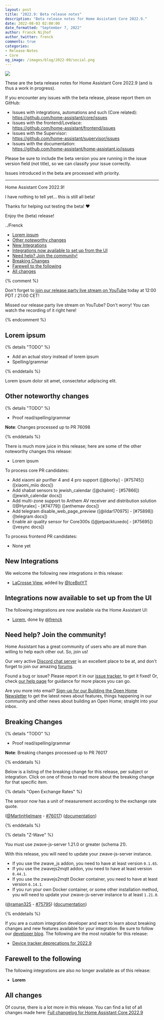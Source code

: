 ```yaml
---
layout: post
title: "2022.9: Beta release notes"
description: "Beta release notes for Home Assistant Core 2022.9."
date: 2022-08-03 02:00:00
date_formatted: "September 7, 2022"
author: Franck Nijhof
author_twitter: frenck
comments: true
categories:
- Release-Notes
- Core
og_image: /images/blog/2022-09/social.png
---
```


<a href='/integrations/#version/2022.9'><img src='/images/blog/2022-09/social.png' style='border: 0;box-shadow: none;'></a>

<!-- BELOW NEEDS TO BE REMOVED BEFORE THE RELEASE -->
These are the beta release notes for Home Assistant Core 2022.9 (and is thus a
work in progress).

If you encounter any issues with the beta release, please report them on GitHub:

- Issues with integrations, automations and such (Core related):<br>
  <https://github.com/home-assistant/core/issues>
- Issues with the frontend/Lovelace:<br>
  <https://github.com/home-assistant/frontend/issues>
- Issues with the Supervisor:<br>
  <https://github.com/home-assistant/supervisor/issues>
- Issues with the documentation:<br>
  <https://github.com/home-assistant/home-assistant.io/issues>

Please be sure to include the beta version you are running in the issue
version field (not title), so we can classify your issue correctly.

Issues introduced in the beta are processed with priority.

---
<!-- ABOVE NEEDS TO BE REMOVED BEFORE THE RELEASE -->

Home Assistant Core 2022.9!

I have nothing to tell yet... this is still all beta!

Thanks for helping out testing the beta! ❤️

Enjoy the (beta) release!

../Frenck

<!--more-->

- [Lorem ipsum](#lorem-ipsum)
- [Other noteworthy changes](#other-noteworthy-changes)
- [New Integrations](#new-integrations)
- [Integrations now available to set up from the UI](#integrations-now-available-to-set-up-from-the-ui)
- [Need help? Join the community!](#need-help-join-the-community)
- [Breaking Changes](#breaking-changes)
- [Farewell to the following](#farewell-to-the-following)
- [All changes](#all-changes)

{% comment %}

Don't forget to [join our release party live stream on YouTube](https://www.youtube.com/watch?v=lorem) today at 12:00 PDT / 21:00 CET!

<lite-youtube videoid="lorem" videotitle="Home Assistant 2022.9 Release Party"></lite-youtube>

<!-- Replace the wrapper above with the following after the livestream...-->

Missed our release party live stream on YouTube? Don't worry! You can watch
the recording of it right here!

<lite-youtube videoid="lorem" videotitle="Home Assistant 2022.9 Release Party"></lite-youtube>

{% endcomment %}

## Lorem ipsum

{% details "TODO" %}

- Add an actual story instead of lorem ipsum
- Spelling/grammar

{% enddetails %}

Lorem ipsum dolor sit amet, consectetur adipiscing elit.

## Other noteworthy changes

{% details "TODO" %}

- Proof read/spelling/grammar

**Note**: Changes processed up to PR 76098

{% enddetails %}

There is much more juice in this release; here are some of the other
noteworthy changes this release:

- Lorem ipsum

To process core PR candidates:

- Add xiaomi air purifier 4 and 4 pro support ([@borky] - [#75745]) ([xiaomi_miio docs])
- Add shabat sensors to jewish_calendar ([@chaimt] - [#57866]) ([jewish_calendar docs])
- Add multi-zone support to Anthem AV receiver and distribution solution ([@Hyralex] - [#74779]) ([anthemav docs])
- Add telegram disable_web_page_preview ([@ildar170975] - [#75898]) ([telegram docs])
- Enable air quality sensor for Core300s ([@jetpacktuxedo] - [#75695]) ([vesync docs])

To process frontend PR candidates:

- None yet

## New Integrations

We welcome the following new integrations in this release:

- [LaCrosse View], added by [@IceBotYT]

[@IceBotYT]: https://github.com/IceBotYT
[LaCrosse View]: /integrations/lacrosse_view

## Integrations now available to set up from the UI

The following integrations are now available via the Home Assistant UI:

- [Lorem], done by [@frenck]

[@frenck]: https://github.com/frenck
[Lorem]: /integrations/anthemav

## Need help? Join the community!

Home Assistant has a great community of users who are all more than willing
to help each other out. So, join us!

Our very active [Discord chat server](/join-chat) is an excellent place to be
at, and don't forget to join our amazing [forums](https://community.home-assistant.io/).

Found a bug or issue? Please report it in our [issue tracker](https://github.com/home-assistant/core/issues),
to get it fixed! Or, check [our help page](/help) for guidance for more
places you can go.

Are you more into email? [Sign-up for our Building the Open Home Newsletter](/newsletter)
to get the latest news about features, things happening in our community and
other news about building an Open Home; straight into your inbox.

## Breaking Changes

{% details "TODO" %}

- Proof read/spelling/grammar

**Note**: Breaking changes processed up to PR 76017

{% enddetails %}

Below is a listing of the breaking change for this release, per subject or
integration. Click on one of those to read more about the breaking change
for that specific item.

{% details "Open Exchange Rates" %}

The sensor now has a unit of measurement according to the exchange rate quote.

([@MartinHjelmare] - [#76017]) ([documentation](/integrations/openexchangerates))

[@MartinHjelmare]: https://github.com/MartinHjelmare
[#76017]: https://github.com/home-assistant/core/pull/76017

{% enddetails %}

{% details "Z-Wave" %}

You must use zwave-js-server 1.21.0 or greater (schema 21).

With this release, you will need to update your zwave-js-server instance.

- If you use the zwave_js addon, you need to have at least version `0.1.65`.
- If you use the zwavejs2mqtt addon, you need to have at least version `0.44.1`.
- If you use the zwavejs2mqtt Docker container, you need to have at least version `6.14.1`.
- If you run your own Docker container, or some other installation method, you will need to update your zwave-js-server instance to at least `1.21.0`.

([@raman325] - [#75795]) ([documentation](/integrations/zwave_js))

[@raman325]: https://github.com/raman325
[#75795]: https://github.com/home-assistant/core/pull/75795

{% enddetails %}

If you are a custom integration developer and want to learn about breaking
changes and new features available for your integration: Be sure to follow our
[developer blog][devblog]. The following are the most notable for this release:

[devblog]: https://developers.home-assistant.io/blog/

- [Device tracker deprecations for 2022.9](https://developers.home-assistant.io/blog/2022/07/29/device-tracker_source-type-deprecation/)

## Farewell to the following

The following integrations are also no longer available as of this release:

- **Lorem**

## All changes

Of course, there is a lot more in this release. You can find a list of
all changes made here: [Full changelog for Home Assistant Core 2022.9](/changelogs/core-2022.9)
